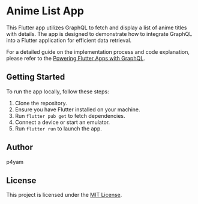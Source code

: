 # Anime List App

This Flutter app utilizes GraphQL to fetch and display a list of anime titles with details. The app is designed to demonstrate how to integrate GraphQL into a Flutter application for efficient data retrieval.

For a detailed guide on the implementation process and code explanation, please refer to the [Powering Flutter Apps with GraphQL](https://p4yam.medium.com/powering-flutter-apps-with-graphql-unleashing-efficient-data-queries-6ca8d65a80c1).

## Getting Started

To run the app locally, follow these steps:

1. Clone the repository.
2. Ensure you have Flutter installed on your machine.
3. Run `flutter pub get` to fetch dependencies.
4. Connect a device or start an emulator.
5. Run `flutter run` to launch the app.

## Author

p4yam

## License

This project is licensed under the [MIT License](LICENSE).
